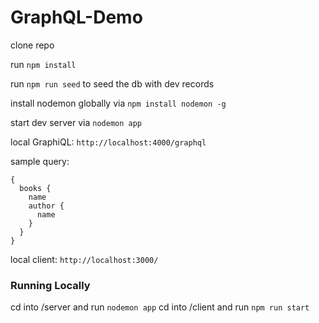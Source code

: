 # GraphQL-Demo

clone repo

run `npm install`

run `npm run seed` to seed the db with dev records

install nodemon globally via `npm install nodemon -g`

start dev server via `nodemon app`

local GraphiQL:
`http://localhost:4000/graphql`

sample query:
```
{
  books {
    name
    author {
      name
    }
  }
}
```

local client:
`http://localhost:3000/`

### Running Locally ###

cd into /server and run `nodemon app`
cd into /client and run `npm run start`
